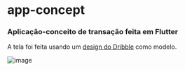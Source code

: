 # app-concept
### Aplicação-conceito de transação feita em Flutter

A tela foi feita usando um [design do Dribble](https://dribbble.com/shots/5283057-Transaction-Day-Night-Mode/attachments/1146121) como modelo.

![image](https://cdn.dribbble.com/users/452635/screenshots/5283057/attachments/1146121/62.2.iphone_x_copy.png)
